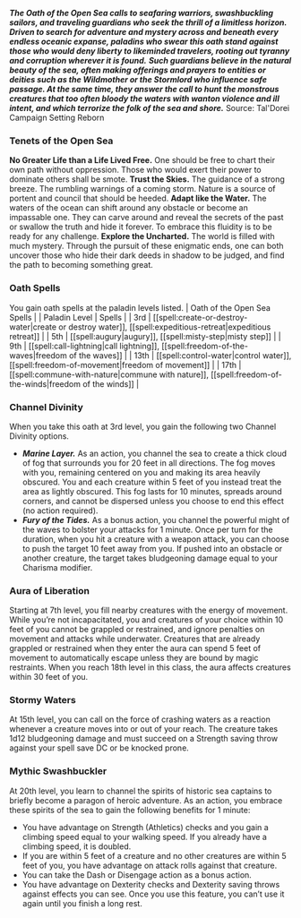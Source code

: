 ***The Oath of the Open Sea calls to seafaring warriors, swashbuckling sailors, and traveling guardians who seek the thrill of a limitless horizon. Driven to search for adventure and mystery across and beneath every endless oceanic expanse, paladins who swear this oath stand against those who would deny liberty to likeminded travelers, rooting out tyranny and corruption wherever it is found.***
***Such guardians believe in the natural beauty of the sea, often making offerings and prayers to entities or deities such as the Wildmother or the Stormlord who influence safe passage. At the same time, they answer the call to hunt the monstrous creatures that too often bloody the waters with wanton violence and ill intent, and which terrorize the folk of the sea and shore.***
Source: Tal'Dorei Campaign Setting Reborn
### Tenets of the Open Sea
**No Greater Life than a Life Lived Free.** One should be free to chart their own path without oppression. Those who would exert their power to dominate others shall be smote.
**Trust the Skies.** The guidance of a strong breeze. The rumbling warnings of a coming storm. Nature is a source of portent and council that should be heeded.
**Adapt like the Water.** The waters of the ocean can shift around any obstacle or become an impassable one. They can carve around and reveal the secrets of the past or swallow the truth and hide it forever. To embrace this fluidity is to be ready for any challenge.
**Explore the Uncharted.** The world is filled with much mystery. Through the pursuit of these enigmatic ends, one can both uncover those who hide their dark deeds in shadow to be judged, and find the path to becoming something great.
### Oath Spells
You gain oath spells at the paladin levels listed.
| Oath of the Open Sea Spells |
| Paladin Level | Spells |
| 3rd | [[spell:create-or-destroy-water|create or destroy water]], [[spell:expeditious-retreat|expeditious retreat]] |
| 5th | [[spell:augury|augury]], [[spell:misty-step|misty step]] |
| 9th | [[spell:call-lightning|call lightning]], [[spell:freedom-of-the-waves|freedom of the waves]] |
| 13th | [[spell:control-water|control water]], [[spell:freedom-of-movement|freedom of movement]] |
| 17th | [[spell:commune-with-nature|commune with nature]], [[spell:freedom-of-the-winds|freedom of the winds]] |
### Channel Divinity
When you take this oath at 3rd level, you gain the following two Channel Divinity options.
* ***Marine Layer.*** As an action, you channel the sea to create a thick cloud of fog that surrounds you for 20 feet in all directions. The fog moves with you, remaining centered on you and making its area heavily obscured. You and each creature within 5 feet of you instead treat the area as lightly obscured. This fog lasts for 10 minutes, spreads around corners, and cannot be dispersed unless you choose to end this effect (no action required).
* ***Fury of the Tides.*** As a bonus action, you channel the powerful might of the waves to bolster your attacks for 1 minute. Once per turn for the duration, when you hit a creature with a weapon attack, you can choose to push the target 10 feet away from you. If pushed into an obstacle or another creature, the target takes bludgeoning damage equal to your Charisma modifier.
### Aura of Liberation
Starting at 7th level, you fill nearby creatures with the energy of movement. While you’re not incapacitated, you and creatures of your choice within 10 feet of you cannot be grappled or restrained, and ignore penalties on movement and attacks while underwater. Creatures that are already grappled or restrained when they enter the aura can spend 5 feet of movement to automatically escape unless they are bound by magic restraints.
When you reach 18th level in this class, the aura affects creatures within 30 feet of you.
### Stormy Waters
At 15th level, you can call on the force of crashing waters as a reaction whenever a creature moves into or out of your reach. The creature takes 1d12 bludgeoning damage and must succeed on a Strength saving throw against your spell save DC or be knocked prone.
### Mythic Swashbuckler
At 20th level, you learn to channel the spirits of historic sea captains to briefly become a paragon of heroic adventure. As an action, you embrace these spirits of the sea to gain the following benefits for 1 minute:
* You have advantage on Strength (Athletics) checks and you gain a climbing speed equal to your walking speed. If you already have a climbing speed, it is doubled.
* If you are within 5 feet of a creature and no other creatures are within 5 feet of you, you have advantage on attack rolls against that creature.
* You can take the Dash or Disengage action as a bonus action.
* You have advantage on Dexterity checks and Dexterity saving throws against effects you can see.
Once you use this feature, you can’t use it again until you finish a long rest.